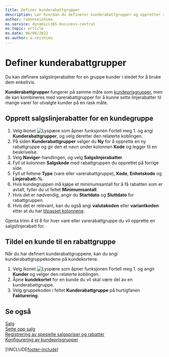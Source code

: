```yaml
---
title: Definer kunderabattgrupper
description: Lær hvordan du definerer kunderabattgrupper og oppretter salgslinjerabatter for disse gruppene.
author: rubenseishima
ms.service: dynamics365-business-central
ms.topic: article
ms.date: 06/08/2022
ms.author: a-reishima
---
```

# <a name="set-up-customer-discount-groups"></a><a name="set-up-customer-discount-groups"></a>Definer kunderabattgrupper

Du kan definere salgslinjerabatter for en gruppe kunder i stedet for å bruke dem enkeltvis.

**Kunderabattgrupper** fungerer på samme måte som [kundeprisgrupper](sales-how-to-set-up-customer-price-groups.md), men de kan kombineres med varerabattgrupper for å kunne sette linjerabatter til mange varer for utvalgte kunder på en rask måte.

## <a name="create-sales-line-discounts-for-a-customer-group"></a><a name="create-sales-line-discounts-for-a-customer-group"></a>Opprett salgslinjerabatter for en kundegruppe

1. Velg ikonet ![Lyspære som åpner funksjonen Fortell meg 1.](media/ui-search/search_small.png "Fortell hva du vil gjøre") og angi **Kunderabattgrupper**, og velg deretter den relaterte koblingen.
2. På siden **Kunderabattgrupper** velger du **Ny** for å opprette en ny rabattgruppe og gir den et navn under kolonnen **Kode** og legger til en beskrivelse.
3. Velg **Naviger**-handlingen, og velg **Salgslinjerabatter**.
4. Fyll ut kolonnen **Salgskode** med rabattgruppen du opprettet på forrige side.
5. Fyll ut feltene **Type** (vare eller varerabattgruppe), **Kode**, **Enhetskode** og **Linjerabatt-%**.
6. Hvis kundegruppen må kjøpe et minimumsantall for å få rabatten som er avtalt, fyller du ut feltet **Minimumsantall**.
7. Hvis det er nødvendig, angir du **Startdato** og **Sluttdato** for rabattgruppen.
8. Hvis det er relevant, kan du også angi **valutakoden** eller **variantkoden** etter at du har [tilpasset kolonnene](ui-personalization-user.md).

Gjenta trinn 4 til 8 for hver vare eller varerabattgruppe du vil opprette en salgslinjerabatt for.

## <a name="assign-a-customer-to-a-discount-group"></a><a name="assign-a-customer-to-a-discount-group"></a>Tildel en kunde til en rabattgruppe

Når du har definert kunderabattgruppene, kan du angi kunderabattgruppekodene på kundekortene.

1. Velg ikonet ![Lyspære som åpner funksjonen Fortell meg 1.](media/ui-search/search_small.png "Fortell hva du vil gjøre") og angir **Kunder** og velger den relaterte koblingen.
2. Åpne **kundekortet** for en kunde du vil skal være del av en kunderabattgruppe.
3. Velg gruppekoden i feltet **Kunderabattgruppe** på hurtigfanen **Fakturering**.

## <a name="see-also"></a><a name="see-also"></a>Se også

[Salg](sales-manage-sales.md)  
[Sette opp salg](sales-setup-sales.md)  
[Registrering av spesielle salgspriser og rabatter](sales-how-record-sales-price-discount-payment-agreements.md)  
[Konfigurering av kundeprisgrupper](sales-how-to-set-up-customer-price-groups.md)  

[!INCLUDE[footer-include](includes/footer-banner.md)]
